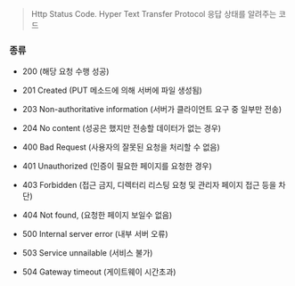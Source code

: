 > Http Status Code. Hyper Text Transfer Protocol 응답 상태를 알려주는 코드


### 종류

- 200 (해당 요청 수행 성공)

- 201 Created (PUT 메소드에 의해 서버에 파일 생성됨)

- 203 Non-authoritative information (서버가 클라이언트 요구 중 일부만 전송)

- 204 No content (성공은 했지만 전송할 데이터가 없는 경우)

- 400 Bad Request (사용자의 잘못된 요청을 처리할 수 없음)

- 401 Unauthorized (인증이 필요한 페이지를 요청한 경우)

- 403 Forbidden (접근 금지, 디렉터리 리스팅 요청 및 관리자 페이지 접근 등을 차단)

- 404 Not found, (요청한 페이지 보일수 없음)

- 500 Internal server error (내부 서버 오류)

- 503 Service unnailable (서비스 불가)

- 504 Gateway timeout (게이트웨이 시간초과)

<br />
